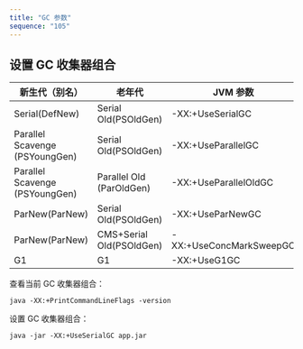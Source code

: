 ```yaml
---
title: "GC 参数"
sequence: "105"
---
```


## 设置 GC 收集器组合

| 新生代（别名）                        | 老年代                      | JVM 参数                  |
|--------------------------------|--------------------------|-------------------------|
| Serial(DefNew)                 | Serial Old(PSOldGen)     | -XX:+UseSerialGC        |
| Parallel Scavenge (PSYoungGen) | Serial Old(PSOldGen)     | -XX:+UseParallelGC      |
| Parallel Scavenge (PSYoungGen) | Parallel Old (ParOldGen) | -XX:+UseParallelOldGC   |
| ParNew(ParNew)                 | Serial Old(PSOldGen)     | -XX:+UseParNewGC        |
| ParNew(ParNew)                 | CMS+Serial Old(PSOldGen) | -XX:+UseConcMarkSweepGC |
| G1                             | G1                       | -XX:+UseG1GC            |

查看当前 GC 收集器组合：

```text
java -XX:+PrintCommandLineFlags -version
```

设置 GC 收集器组合：

```text
java -jar -XX:+UseSerialGC app.jar
```
